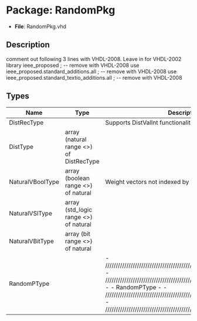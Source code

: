 # Package: RandomPkg

- **File**: RandomPkg.vhd
## Description

 comment out following 3 lines with VHDL-2008.  Leave in for VHDL-2002
 library ieee_proposed ;						               -- remove with VHDL-2008
 use ieee_proposed.standard_additions.all ;        -- remove with VHDL-2008
 use ieee_proposed.standard_textio_additions.all ; -- remove with VHDL-2008

## Types

| Name             | Type                                     | Description                                                                                                                                                                                                                                                                                                                                       |
| ---------------- | ---------------------------------------- | ------------------------------------------------------------------------------------------------------------------------------------------------------------------------------------------------------------------------------------------------------------------------------------------------------------------------------------------------- |
| DistRecType      |                                          |  Supports DistValInt functionality                                                                                                                                                                                                                                                                                                                |
| DistType         | array (natural range <>) of DistRecType  |                                                                                                                                                                                                                                                                                                                                                   |
| NaturalVBoolType | array (boolean range <>) of natural      |  Weight vectors not indexed by integers                                                                                                                                                                                                                                                                                                           |
| NaturalVSlType   | array (std_logic range <>) of natural    |                                                                                                                                                                                                                                                                                                                                                   |
| NaturalVBitType  | array (bit range <>) of natural          |                                                                                                                                                                                                                                                                                                                                                   |
| RandomPType      |                                          | - /////////////////////////////////////////////////////////////////////////// - /////////////////////////////////////////////////////////////////////////// -    -  RandomPType -    - /////////////////////////////////////////////////////////////////////////// - ///////////////////////////////////////////////////////////////////////////  |
